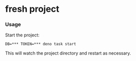 # fresh project

### Usage

Start the project:

```
DB=*** TOKEN=*** deno task start
```

This will watch the project directory and restart as necessary.
